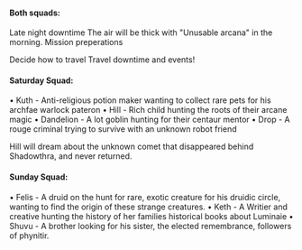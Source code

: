 
#### Both squads:

Late night downtime
The air will be thick with "Unusable arcana" in the morning. 
Mission preperations

Decide how to travel
Travel downtime and events!

#### Saturday Squad:

• Kuth - Anti-religious potion maker wanting to collect rare pets for his archfae warlock pateron
• Hill - Rich child hunting the roots of their arcane magic
• Dandelion - A lot goblin hunting for their centaur mentor
• Drop - A rouge criminal trying to survive with an unknown robot friend


Hill will dream about the unknown comet that disappeared behind Shadowthra, and never returned.

#### Sunday Squad:

• Felis - A druid on the hunt for rare, exotic creature for his druidic circle, wanting to find the origin of these strange creatures. 
• Keth - A Writier and creative hunting the history of her families historical books about Luminaie
• Shuvu - A brother looking for his sister, the elected remembrance, followers of phynitir.